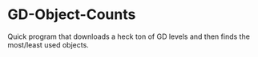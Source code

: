 # GD-Object-Counts
Quick program that downloads a heck ton of GD levels and then finds the most/least used objects.
